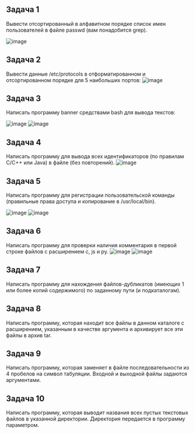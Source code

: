 ## Задача 1

Вывести отсортированный в алфавитном порядке список имен пользователей в файле passwd (вам понадобится grep).  

![image](https://github.com/lckate/konfig_menegment/blob/f462e87fd8a691cadcef4cb98b61b8eb8bfb0031/%D0%A1%D0%BD%D0%B8%D0%BC%D0%BE%D0%BA%20%D1%8D%D0%BA%D1%80%D0%B0%D0%BD%D0%B0%20(1).png)


## Задача 2

Вывести данные /etc/protocols в отформатированном и отсортированном порядке для 5 наибольших портов:
![image](https://github.com/lckate/konfig_menegment/blob/c4731487582fe21940e5ed81c11c9ad9c804cf08/Screenshot%20(117).png)


## Задача 3

Написать программу banner средствами bash для вывода текстов:

![image](https://github.com/lckate/konfig_menegment/blob/1e74e022486b70e76d47d1f71d2b8fea79749304/%D0%A1%D0%BD%D0%B8%D0%BC%D0%BE%D0%BA%20%D1%8D%D0%BA%D1%80%D0%B0%D0%BD%D0%B0%20(2)%20(2).png)
![image](https://github.com/lckate/konfig_menegment/blob/1e74e022486b70e76d47d1f71d2b8fea79749304/%D0%A1%D0%BD%D0%B8%D0%BC%D0%BE%D0%BA%20%D1%8D%D0%BA%D1%80%D0%B0%D0%BD%D0%B0%20(3).png)



## Задача 4

Написать программу для вывода всех идентификаторов (по правилам C/C++ или Java) в файле (без повторений).
![image](https://github.com/lckate/konfig_menegment/blob/1e74e022486b70e76d47d1f71d2b8fea79749304/%D0%A1%D0%BD%D0%B8%D0%BC%D0%BE%D0%BA%20%D1%8D%D0%BA%D1%80%D0%B0%D0%BD%D0%B0%20(1)%20(2).png)

## Задача 5

Написать программу для регистрации пользовательской команды (правильные права доступа и копирование в /usr/local/bin).

![image](https://github.com/lckate/konfig_menegment/blob/f462e87fd8a691cadcef4cb98b61b8eb8bfb0031/Screenshot%20(119).png)
![image](https://github.com/lckate/konfig_menegment/blob/f462e87fd8a691cadcef4cb98b61b8eb8bfb0031/Screenshot%20(120).png)

## Задача 6

Написать программу для проверки наличия комментария в первой строке файлов с расширением c, js и py.
![image](https://github.com/lckate/konfig_menegment/blob/f462e87fd8a691cadcef4cb98b61b8eb8bfb0031/Screenshot%20(123).png)
![image](https://github.com/lckate/konfig_menegment/blob/f462e87fd8a691cadcef4cb98b61b8eb8bfb0031/Screenshot%20(124).png)


## Задача 7

Написать программу для нахождения файлов-дубликатов (имеющих 1 или более копий содержимого) по заданному пути (и подкаталогам).

## Задача 8

Написать программу, которая находит все файлы в данном каталоге с расширением, указанным в качестве аргумента и архивирует все эти файлы в архив tar.

## Задача 9

Написать программу, которая заменяет в файле последовательности из 4 пробелов на символ табуляции. Входной и выходной файлы задаются аргументами.

## Задача 10

Написать программу, которая выводит названия всех пустых текстовых файлов в указанной директории. Директория передается в программу параметром. 
